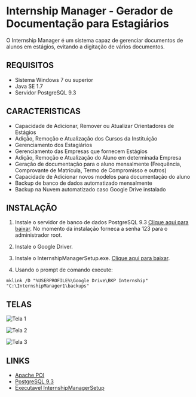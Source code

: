 # Internship Manager - Gerador de Documentação para Estagiários

O Internship Manager é um sistema capaz de gerenciar documentos de alunos em estágios, evitando a digitação de vários documentos.

## REQUISITOS
 - Sistema Windows 7 ou superior
 - Java SE 1.7
 - Servidor PostgreSQL 9.3

## CARACTERISTICAS
 - Capacidade de Adicionar, Remover ou Atualizar Orientadores de Estágios
 - Adição, Remoção e Atualização dos Cursos da Instituição
 - Gerenciamento dos Estagiários
 - Gerenciamento das Empresas que fornecem Estágios
 - Adição, Remoção e Atualização do Aluno em determinada Empresa
 - Geração de documentação para o aluno mensalmente (Frequência, Comprovante de Matrícula, Termo de Compromisso e outros)
 - Capacidade de Adicionar novos modelos para documentação do aluno
 - Backup de banco de dados automatizado mensalmente
 - Backup na Nuvem automatizado caso Google Drive instalado
 
## INSTALAÇÃO
1) Instale o servidor de banco de dados PostgreSQL 9.3 [Clique aqui para baixar](https://www.enterprisedb.com/downloads/postgres-postgresql-downloads). No momento da instalação forneca a senha 123 para o administrador root.

2) Instale o Google Driver.

3) Instale o InternshipManagerSetup.exe. [Clique aqui para baixar](https://sourceforge.net/projects/internshipmanager).

4) Usando o prompt de comando execute:

```
mklink /D "%USERPROFILE%\Google Drive\BKP Internship"  "C:\InternshipManager1\backups"
```

## TELAS
![Tela 1](https://a.fsdn.com/con/app/proj/internshipmanager/screenshots/1.png)


![Tela 2](https://a.fsdn.com/con/app/proj/internshipmanager/screenshots/_2.png)


![Tela 3](https://a.fsdn.com/con/app/proj/internshipmanager/screenshots/3.png)

## LINKS

 - [Apache POI](https://poi.apache.org/)
 - [PostgreSQL 9.3](https://www.enterprisedb.com/downloads/postgres-postgresql-downloads)
 - [Executavel InternshipManagerSetup](https://sourceforge.net/projects/internshipmanager)
